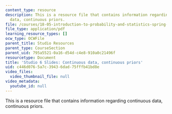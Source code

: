 ```yaml
---
content_type: resource
description: This is a resource file that contains information regarding continuous
  data, continuous priors.
file: /courses/18-05-introduction-to-probability-and-statistics-spring-2014/c446d0765a7c39436dad75fffb41bd8e_MIT18_05S14_studio6_slides.pdf
file_type: application/pdf
learning_resource_types: []
ocw_type: OCWFile
parent_title: Studio Resources
parent_type: CourseSection
parent_uid: 795a5521-0a16-d54d-c4e8-910a0c21496f
resourcetype: Document
title: 'Studio 6 Slides: Continuous data, continuous priors'
uid: c446d076-5a7c-3943-6dad-75fffb41bd8e
video_files:
  video_thumbnail_file: null
video_metadata:
  youtube_id: null
---
```

This is a resource file that contains information regarding continuous data, continuous priors.

